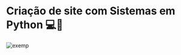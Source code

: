 <h1> Criação de site com Sistemas em Python 💻💬</h1>


![exemp](https://github.com/JulioCssar/Web-Site-Chat-aovivo/assets/104035913/8cc4cca8-b9b2-4037-aed1-250f27a1ee33)
